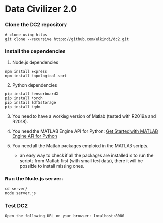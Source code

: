 # Data Civilizer 2.0

### Clone the DC2 repository
```
# clone using https
git clone --recursive https://github.com/elkindi/dc2.git
```
    

### Install the dependencies

1. Node.js dependencies
```
npm install express
npm install topological-sort
```

2. Python dependencies
```
pip install tensorboardX
pip install torch
pip install hdf5storage
pip install tqdm
```

3. You need to have a working version of Matlab (tested with R2019a and R2018).

4. You need the MATLAB Engine API for Python: [Get Started with MATLAB Engine API for Python](https://www.mathworks.com/help/matlab/matlab-engine-for-python.html?s_tid=CRUX_lftnav)

5. You need all the Matlab packages emploied in the MATLAB scripts.
	- an easy way to check if all the packages are installed is to run the scripts from Matlab first (with small test data), there it will be possible to install missing ones.

### Run the Node.js server:
```
cd server/
node server.js
```

### Test DC2
```
Open the following URL on your browser: localhost:8080
```
